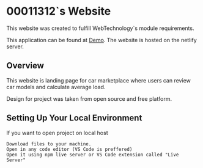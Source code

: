# 00011312`s Website

This website was created to fulfill WebTechnology`s module requirements.

This application can be found at [Demo](https://00011312.netlify.app). The website is hosted on the netlify server.

## Overview

This website is landing page for car marketplace where users can review car models and calculate average load.

Design for project was taken from open source and free platform.

## Setting Up Your Local Environment

If you want to open project on local host

    Download files to your machine.
    Open in any code editor (VS Code is preffered)
    Open it using npm live server or VS Code extension called "Live Server"
